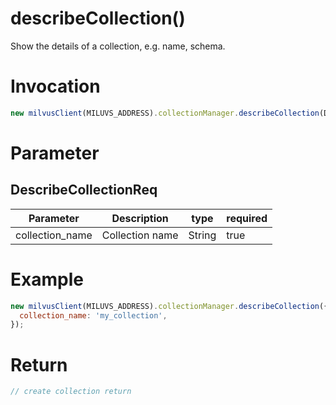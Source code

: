 # describeCollection()
Show the details of a collection, e.g. name, schema.

# Invocation 
```javascript
new milvusClient(MILUVS_ADDRESS).collectionManager.describeCollection(DescribeCollectionReq);
```

# Parameter
## DescribeCollectionReq
| Parameter       | Description     | type   | required |
| --------------- | --------------- | ------ | -------- |
| collection_name | Collection name | String | true     |

# Example
```javascript
new milvusClient(MILUVS_ADDRESS).collectionManager.describeCollection({
  collection_name: 'my_collection',
});
```
# Return
```javascript
// create collection return
```
